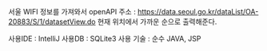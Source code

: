  서울 WIFI 정보를 가져와서  openAPI 주소 : https://data.seoul.go.kr/dataList/OA-20883/S/1/datasetView.do
 현재 위치에서 가까운 순으로 출력해준다. 
 
 사용IDE : IntelliJ
 사용DB : SQLite3
 사용 기술 : 순수 JAVA, JSP

